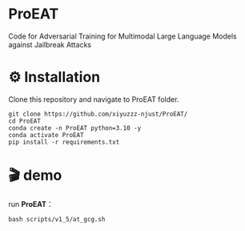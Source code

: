# ProEAT
Code for Adversarial Training for Multimodal Large Language Models against Jailbreak Attacks

# ⚙️ Installation

 Clone this repository and navigate to ProEAT folder.
```
git clone https://github.com/xiyuzzz-njust/ProEAT/
cd ProEAT
conda create -n ProEAT python=3.10 -y
conda activate ProEAT
pip install -r requirements.txt
```


# 🎬 demo

run **ProEAT**：

```
bash scripts/v1_5/at_gcg.sh
```
